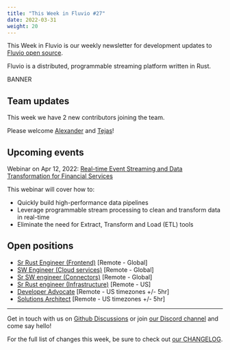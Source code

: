 ```yaml
---
title: "This Week in Fluvio #27"
date: 2022-03-31
weight: 20
---
```

This Week in Fluvio is our weekly newsletter for development updates to [Fluvio open source].

Fluvio is a distributed, programmable streaming platform written in Rust.

BANNER


## Team updates

This week we have 2 new contributors joining the team.

Please welcome [Alexander](https://github.com/galibey) and [Tejas](https://github.com/XtremeDevX)!

## Upcoming events
Webinar on Apr 12, 2022: [Real-time Event Streaming and Data Transformation for Financial Services](https://register.gotowebinar.com/register/4870730280061351695)

This webinar will cover how to:
  * Quickly build high-performance data pipelines
  * Leverage programmable stream processing to clean and transform data in real-time
  * Eliminate the need for Extract, Transform and Load (ETL) tools

## Open positions
* [Sr Rust Engineer (Frontend)](https://www.infinyon.com/careers/cloud-ui-engineer-senior-level) [Remote - Global]
* [SW Engineer (Cloud services)](https://www.infinyon.com/careers/cloud-engineer-mid-level) [Remote - Global]
* [Sr SW engineer (Connectors)](https://www.infinyon.com/careers/connectors-engineer-senior-level) [Remote - Global]
* [Sr Rust engineer (Infrastructure)](https://www.infinyon.com/careers/infrastructure-engineer-senior-level) [Remote - US]
* [Developer Advocate](https://www.infinyon.com/careers/developer-advocate-mid-senior-level) [Remote - US timezones +/- 5hr]
* [Solutions Architect](https://www.infinyon.com/careers/solutions-architect) [Remote - US timezones +/- 5hr]


---

Get in touch with us on [Github Discussions] or join [our Discord channel] and come say hello!

For the full list of changes this week, be sure to check out [our CHANGELOG].

[Fluvio open source]: https://github.com/infinyon/fluvio
[our CHANGELOG]: https://github.com/infinyon/fluvio/blob/master/CHANGELOG.md
[our Discord channel]: https://discordapp.com/invite/bBG2dTz
[Github Discussions]: https://github.com/infinyon/fluvio/discussions
